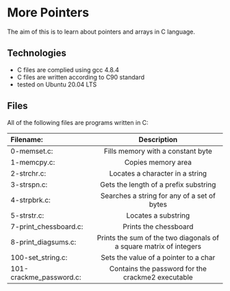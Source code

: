 # More Pointers

The aim of this is to learn about pointers and arrays in C language.

## Technologies
* C files are complied using gcc 4.8.4
* C files are written according to C90 standard
* tested on Ubuntu 20.04 LTS

## Files

All of the following files are programs written in C:

|Filename:  | 	Description|
|:----------|:------------:|
|0-memset.c: |	Fills memory with a constant byte|
|1-memcpy.c: |	Copies memory area|
|2-strchr.c: |	Locates a character in a string|
|3-strspn.c: |	Gets the length of a prefix substring|
|4-strpbrk.c: |	Searches a string for any of a set of bytes|
|5-strstr.c: |	Locates a substring|
|7-print_chessboard.c: |	Prints the chessboard|
|8-print_diagsums.c: |	Prints the sum of the two diagonals of a square matrix of integers|
|100-set_string.c: |	Sets the value of a pointer to a char|
|101-crackme_password.c: |	Contains the password for the crackme2 executable|

